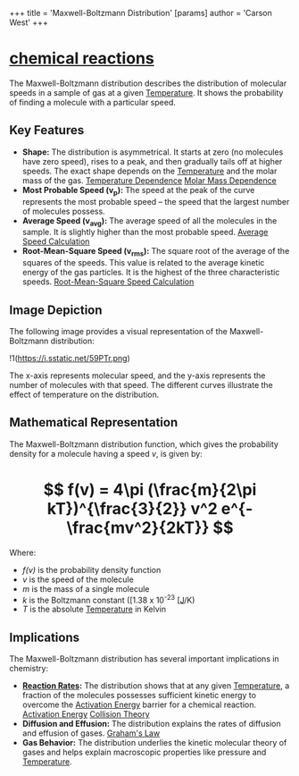+++
 title = 'Maxwell-Boltzmann Distribution'
[params]
	author = 'Carson West'
+++
# [chemical reactions](./../chemical-reactions/)
The Maxwell-Boltzmann distribution describes the distribution of molecular speeds in a sample of gas at a given [Temperature](./../temperature/).  It shows the probability of finding a molecule with a particular speed.

## Key Features

* **Shape:** The distribution is asymmetrical.  It starts at zero (no molecules have zero speed), rises to a peak, and then gradually tails off at higher speeds.  The exact shape depends on the [Temperature](./../temperature/) and the molar mass of the gas. [Temperature Dependence](./../temperature-dependence/) [Molar Mass Dependence](./../molar-mass-dependence/)
* **Most Probable Speed (v<sub>p</sub>):** The speed at the peak of the curve represents the most probable speed – the speed that the largest number of molecules possess.
* **Average Speed (v<sub>avg</sub>):** The average speed of all the molecules in the sample.  It is slightly higher than the most probable speed. [Average Speed Calculation](./../average-speed-calculation/)
* **Root-Mean-Square Speed (v<sub>rms</sub>):** The square root of the average of the squares of the speeds. This value is related to the average kinetic energy of the gas particles. It is the highest of the three characteristic speeds. [Root-Mean-Square Speed Calculation](./../root-mean-square-speed-calculation/)

## Image Depiction

The following image provides a visual representation of the Maxwell-Boltzmann distribution:

!1(https://i.sstatic.net/59PTr.png)

The x-axis represents molecular speed, and the y-axis represents the number of molecules with that speed.  The different curves illustrate the effect of temperature on the distribution.

## Mathematical Representation

The Maxwell-Boltzmann distribution function, which gives the probability density for a molecule having a speed *v*, is given by:

#  $$ f(v) = 4\pi (\frac{m}{2\pi kT})^{\frac{3}{2}} v^2 e^{-\frac{mv^2}{2kT}} $$  

Where:

* *f(v)* is the probability density function
* *v* is the speed of the molecule
* *m* is the mass of a single molecule
* *k* is the Boltzmann constant ([1.38 x 10<sup>-23</sup> [[J](./../1.38-x-10<sup>-23</sup>-[[j/)/K)
* *T* is the absolute [Temperature](./../temperature/) in Kelvin

## Implications

The Maxwell-Boltzmann distribution has several important implications in chemistry:

* **[Reaction Rates](./../reaction-rates/):**  The distribution shows that at any given [Temperature](./../temperature/), a fraction of the molecules possesses sufficient kinetic energy to overcome the [Activation Energy](./../activation-energy/) barrier for a chemical reaction. [Activation Energy](./../activation-energy/) [Collision Theory](./../collision-theory/)
* **Diffusion and Effusion:** The distribution explains the rates of diffusion and effusion of gases. [Graham's Law](./../grahams-law/)
* **Gas Behavior:**  The distribution underlies the kinetic molecular theory of gases and helps explain macroscopic properties like pressure and [Temperature](./../temperature/).


